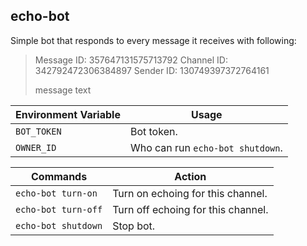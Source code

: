 ## echo-bot

Simple bot that responds to every message it receives with following:
> Message ID: 357647131575713792
> Channel ID: 342792472306384897
> Sender ID: 130749397372764161
>
> message text

| Environment Variable | Usage                              |
| -------------------- | ---------------------------------- |
| `BOT_TOKEN`          | Bot token.                         |
| `OWNER_ID`           | Who can run `echo-bot shutdown`.   |

| Commands             | Action                             |
| -------------------- | ---------------------------------- |
| `echo-bot turn-on`   | Turn on echoing for this channel.  |
| `echo-bot turn-off`  | Turn off echoing for this channel. |
| `echo-bot shutdown`  | Stop bot.                          |
